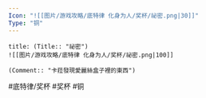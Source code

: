 ```yaml
---
Icon: "![[图片/游戏攻略/底特律 化身为人/奖杯/祕密.png|30]]"
Type: "铜"
---
```

```ad-common-bronze-trophy
title: (Title:: "祕密")
![[图片/游戏攻略/底特律 化身为人/奖杯/祕密.png|100]]

(Comment:: "卡菈發現愛麗絲盒子裡的東西")
```

#底特律/奖杯 #奖杯 #铜
